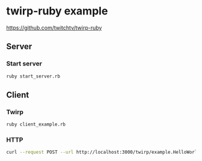 # twirp-ruby example

https://github.com/twitchtv/twirp-ruby

## Server

### Start server

```sh
ruby start_server.rb
```

## Client

### Twirp

```sh
ruby client_example.rb
```

### HTTP

```sh
curl --request POST --url http://localhost:3000/twirp/example.HelloWorld/Hello --header 'Content-Type: application/json' --data '{"name": "World"}'
```